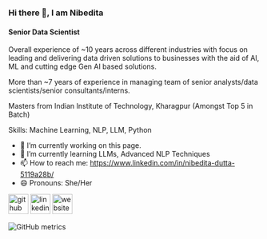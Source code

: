 ### Hi there 👋, I am Nibedita
#### Senior Data Scientist

Overall experience of ~10 years across different industries with focus on leading and delivering data driven solutions to businesses with the aid of AI, ML and cutting edge Gen AI based solutions. 

More than ~7 years of experience in managing team of senior analysts/data scientists/senior consultants/interns.

Masters from Indian Institute of Technology, Kharagpur (Amongst Top 5 in Batch)

Skills: Machine Learning, NLP, LLM, Python

- 🔭 I’m currently working on this page. 
- 🌱 I’m currently learning LLMs, Advanced NLP Techniques 
- 📫 How to reach me: https://www.linkedin.com/in/nibedita-dutta-5119a28b/ 
- 😄 Pronouns: She/Her 


[<img src='https://cdn.jsdelivr.net/npm/simple-icons@3.0.1/icons/github.svg' alt='github' height='40'>](https://github.com/mimiwb007)  [<img src='https://cdn.jsdelivr.net/npm/simple-icons@3.0.1/icons/linkedin.svg' alt='linkedin' height='40'>](https://www.linkedin.com/in/nibedita-dutta-5119a28b//)  [<img src='https://cdn.jsdelivr.net/npm/simple-icons@3.0.1/icons/icloud.svg' alt='website' height='40'>](https://www.analyticsvidhya.com/blog/author/mimi6/)  

![GitHub metrics](https://metrics.lecoq.io/https://github.com/mimiwb007)  




